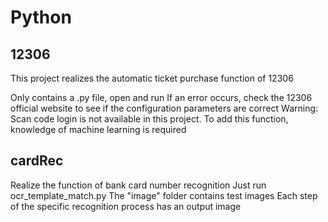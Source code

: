 # Python

## 12306

This project realizes the automatic ticket purchase function of 12306

Only contains a .py file, open and run
If an error occurs, check the 12306 official website to see if the configuration parameters are correct
Warning: Scan code login is not available in this project. To add this function, knowledge of machine learning is required

## cardRec

Realize the function of bank card number recognition
Just run ocr_template_match.py
The "image" folder contains test images
Each step of the specific recognition process has an output image
